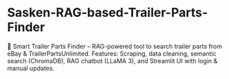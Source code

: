 # Sasken-RAG-based-Trailer-Parts-Finder
🚚 Smart Trailer Parts Finder – RAG-powered tool to search trailer parts from eBay &amp; TrailerPartsUnlimited.  Features: Scraping, data cleaning, semantic search (ChromaDB), RAG chatbot (LLaMA 3), and Streamlit UI with login &amp; manual updates.
